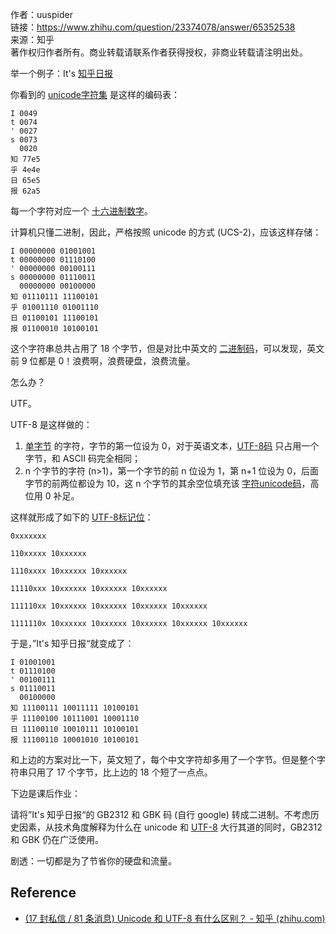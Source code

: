 作者：uuspider  
链接：https://www.zhihu.com/question/23374078/answer/65352538  
来源：知乎  
著作权归作者所有。商业转载请联系作者获得授权，非商业转载请注明出处。  

举一个例子：It's [知乎日报](https://www.zhihu.com/search?q=%E7%9F%A5%E4%B9%8E%E6%97%A5%E6%8A%A5&search_source=Entity&hybrid_search_source=Entity&hybrid_search_extra=%7B%22sourceType%22%3A%22answer%22%2C%22sourceId%22%3A65352538%7D)

你看到的 [unicode字符集](https://www.zhihu.com/search?q=unicode%E5%AD%97%E7%AC%A6%E9%9B%86&search_source=Entity&hybrid_search_source=Entity&hybrid_search_extra=%7B%22sourceType%22%3A%22answer%22%2C%22sourceId%22%3A65352538%7D) 是这样的编码表：

```text
I 0049
t 0074
' 0027
s 0073
  0020
知 77e5
乎 4e4e
日 65e5
报 62a5
```

每一个字符对应一个 [十六进制数字](https://www.zhihu.com/search?q=%E5%8D%81%E5%85%AD%E8%BF%9B%E5%88%B6%E6%95%B0%E5%AD%97&search_source=Entity&hybrid_search_source=Entity&hybrid_search_extra=%7B%22sourceType%22%3A%22answer%22%2C%22sourceId%22%3A65352538%7D)。

计算机只懂二进制，因此，严格按照 unicode 的方式 (UCS-2)，应该这样存储：

```text
I 00000000 01001001
t 00000000 01110100
' 00000000 00100111
s 00000000 01110011
  00000000 00100000
知 01110111 11100101
乎 01001110 01001110
日 01100101 11100101
报 01100010 10100101
```

这个字符串总共占用了 18 个字节，但是对比中英文的 [二进制码](https://www.zhihu.com/search?q=%E4%BA%8C%E8%BF%9B%E5%88%B6%E7%A0%81&search_source=Entity&hybrid_search_source=Entity&hybrid_search_extra=%7B%22sourceType%22%3A%22answer%22%2C%22sourceId%22%3A65352538%7D)，可以发现，英文前 9 位都是 0！浪费啊，浪费硬盘，浪费流量。

怎么办？

UTF。

UTF-8 是这样做的：

1. [单字节](https://www.zhihu.com/search?q=%E5%8D%95%E5%AD%97%E8%8A%82&search_source=Entity&hybrid_search_source=Entity&hybrid_search_extra=%7B%22sourceType%22%3A%22answer%22%2C%22sourceId%22%3A65352538%7D) 的字符，字节的第一位设为 0，对于英语文本，[UTF-8码](https://www.zhihu.com/search?q=UTF-8%E7%A0%81&search_source=Entity&hybrid_search_source=Entity&hybrid_search_extra=%7B%22sourceType%22%3A%22answer%22%2C%22sourceId%22%3A65352538%7D) 只占用一个字节，和 ASCII 码完全相同；
2. n 个字节的字符 (n>1)，第一个字节的前 n 位设为 1，第 n+1 位设为 0，后面字节的前两位都设为 10，这 n 个字节的其余空位填充该 [字符unicode码](https://www.zhihu.com/search?q=%E5%AD%97%E7%AC%A6unicode%E7%A0%81&search_source=Entity&hybrid_search_source=Entity&hybrid_search_extra=%7B%22sourceType%22%3A%22answer%22%2C%22sourceId%22%3A65352538%7D)，高位用 0 补足。

这样就形成了如下的 [UTF-8标记位](https://www.zhihu.com/search?q=UTF-8%E6%A0%87%E8%AE%B0%E4%BD%8D&search_source=Entity&hybrid_search_source=Entity&hybrid_search_extra=%7B%22sourceType%22%3A%22answer%22%2C%22sourceId%22%3A65352538%7D)：

```text
0xxxxxxx

110xxxxx 10xxxxxx

1110xxxx 10xxxxxx 10xxxxxx

11110xxx 10xxxxxx 10xxxxxx 10xxxxxx

111110xx 10xxxxxx 10xxxxxx 10xxxxxx 10xxxxxx

1111110x 10xxxxxx 10xxxxxx 10xxxxxx 10xxxxxx 10xxxxxx

```

于是，”It's 知乎日报“就变成了：

```text
I 01001001
t 01110100
' 00100111
s 01110011
  00100000
知 11100111 10011111 10100101
乎 11100100 10111001 10001110
日 11100110 10010111 10100101
报 11100110 10001010 10100101
```

和上边的方案对比一下，英文短了，每个中文字符却多用了一个字节。但是整个字符串只用了 17 个字节，比上边的 18 个短了一点点。

下边是课后作业：

请将”It's 知乎日报“的 GB2312 和 GBK 码 (自行 google) 转成二进制。不考虑历史因素，从技术角度解释为什么在 unicode 和 [UTF-8](https://www.zhihu.com/search?q=UTF-8&search_source=Entity&hybrid_search_source=Entity&hybrid_search_extra=%7B%22sourceType%22%3A%22answer%22%2C%22sourceId%22%3A65352538%7D) 大行其道的同时，GB2312 和 GBK 仍在广泛使用。

剧透：一切都是为了节省你的硬盘和流量。

## Reference

- [(17 封私信 / 81 条消息) Unicode 和 UTF-8 有什么区别？ - 知乎 (zhihu.com)](https://www.zhihu.com/question/23374078)
